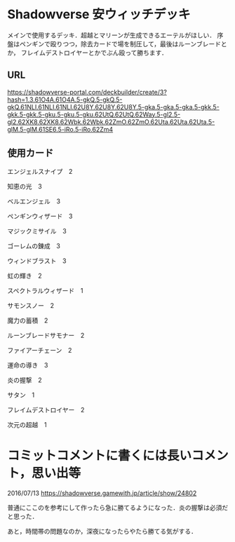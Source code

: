 # Shadowverse 安ウィッチデッキ
メインで使用するデッキ．超越とマリーンが生成できるエーテルがほしい．
序盤はペンギンで殴りつつ，除去カードで場を制圧して，最後はルーンブレードとか，
フレイムデストロイヤーとかでぶん殴って勝ちます．

## URL
https://shadowverse-portal.com/deckbuilder/create/3?hash=1.3.61O4A.61O4A.5-gkQ.5-gkQ.5-gkQ.61NLI.61NLI.61NLI.62U8Y.62U8Y.62U8Y.5-gka.5-gka.5-gka.5-gkk.5-gkk.5-gkk.5-gku.5-gku.5-gku.62UtQ.62UtQ.62Way.5-gl2.5-gl2.62XK8.62XK8.62Wbk.62Wbk.62ZmO.62ZmO.62Uta.62Uta.62Uta.5-glM.5-glM.61SE6.5-iRo.5-iRo.62Zm4

## 使用カード
エンジェルスナイプ　2

知恵の光　3

ベルエンジェル　3

ペンギンウィザード　3

マジックミサイル　3

ゴーレムの錬成　3

ウィンドブラスト　3

虹の輝き　2

スペクトラルウィザード　1

サモンスノー　2

魔力の蓄積　2

ルーンブレードサモナー　2

ファイアーチェーン　2

運命の導き　3

炎の握撃　2

サタン　1

フレイムデストロイヤー　2

次元の超越　1

# コミットコメントに書くには長いコメント，思い出等

2016/07/13
https://shadowverse.gamewith.jp/article/show/24802

普通にここのを参考にして作ったら急に勝てるようになった．炎の握撃は必須だと思った．

あと，時間帯の問題なのか，深夜になったらやたら勝てる気がする．
